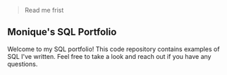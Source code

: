 > Read me frist


## Monique's SQL Portfolio 

Welcome to my SQL portfolio! This code repository contains examples of SQL I've written. Feel free to take a look and reach out if you have any questions.
